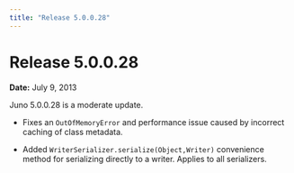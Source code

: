 ```yaml
---
title: "Release 5.0.0.28"
---
```


# Release 5.0.0.28

**Date:** July 9, 2013

Juno 5.0.0.28 is a moderate update.

- Fixes an `OutOfMemoryError` and performance issue caused by incorrect caching of class metadata.

- Added `WriterSerializer.serialize(Object,Writer)` convenience method for serializing directly to a writer.
  Applies to all serializers.